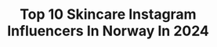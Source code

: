 ---
title: Top 10 Skincare Instagram Influencers In Norway In 2024
description: >-
  Find top skincare Instagram influencers in Norway in 2024. Most popular hashtags: #skincare #ootd #sminke.
platform: Instagram
hits: 20
text_top: Identify the top-rated Instagram accounts on inBeat.
text_bottom: Our search engine aggregates 20 Instagram influencers like this in Norway for you to pitch.
profiles:
  - username: "theskincarebimbo"
    fullname: >-
      Julie | Skincare + K-beauty
    bio: >-
      📍Oslo, Norway 🧸Skincare and K-Beauty 🧸Oily/combo skin, dehydrated and reactive DISCOUNT CODES&SHOPLIST
    location: "Norway"
    followers: 19278
    engagement: 705
    commentsToLikes: 0.057325
    id: cl48q8cp5lloz0i23pkul1hth
    verified: false
    hashtags: "#skincareforeveryone, #skincarecommunity, #skincare, #skincarereview"
  - username: "itsmonicarose"
    fullname: >-
      Monica Rose
    bio: >-
      🌷 #makeup & #skincare ✉️ monicarosemua@gmail.com 🩵 Tiktok: itsmonicarosee ✨ YouTube ⤵️
    location: "Norway"
    followers: 431008
    engagement: 28
    commentsToLikes: 0.002332
    id: ck0tusizu8j820i19zzvpq4fx
    verified: false
    hashtags: "#acneskin, #grwm, #portugalmua, #glam"
  - username: "thereseaanonli"
    fullname: >-
      THERESE AANONLI
    bio: >-
      Makeupartist. Beauty, fashion, life🌈🫦🧴🫧👩‍👧 Add meg på snap:thereseaanonli Oslo,Norway #makeup #beauty #fashion #skincare
    location: "Norway"
    followers: 68862
    engagement: 77
    commentsToLikes: 0.067950
    id: ck5bxebwynk6k0i11jin1uzyh
    verified: false
    hashtags: "#itcosmeticsnordics, #alwaysarden, #momanddaughter, #makeup"
  - username: "skincarenoob"
    fullname: >-
      Jonna
    bio: >-
      📍Stockholm, Sweden 🇸🇪 ✨ Honest beauty reviews, makeup looks & skincare routines ✨ Collabs/PR 💌 or DM
    location: "Norway"
    followers: 20522
    engagement: 100
    commentsToLikes: 0.531962
    id: ck9we6j1piu2x0j78iokc2gj4
    verified: false
    hashtags: "#texturetuesday"
  - username: "dajanamakeup"
    fullname: >-
      Dajana Tomanovic
    bio: >-
      Dajanaamakeup@gmail.com Best selling author makeup books⬇️
    location: "Norway"
    followers: 90852
    engagement: 49
    commentsToLikes: 0.029913
    id: ck5zrgct1wj170i14vvg6t85r
    verified: true
    hashtags: "#beauty, #mua, #sminke, #charlottetilbury"
  - username: "alexandrapizzoni"
    fullname: >-
      Alexandra Pizzoni 🍕
    bio: >-
      PT • Yogalärare • Löpcoach • Vinälskare Driver studio @patrop.se Föreläser, bloggar och håller klasser i 🧘🏼‍♀️🏋🏼‍♀️🥊🏃🏼‍♀️ 📖 Self Care 2019
    location: "Norway"
    followers: 12146
    engagement: 534
    commentsToLikes: 0.067883
    id: ck5pvh6fjhv330i11rmwmefir
    verified: false
    hashtags: "#dehydratedskin, #naturli, #tabata, #plyo"
  - username: "piamyhrekamp"
    fullname: >-
      Pia Kamp
    bio: >-
      Guttemamma, Oslojente, strikkefantast og jåledokke. #ootdknittersedition
    location: "Norway"
    followers: 28543
    engagement: 286
    commentsToLikes: 0.011918
    id: ck6tmegbk7ozu0j714hrg5q93
    verified: false
    hashtags: "#petiteknit, #strikktilbaby, #modernknitting, #contemporaryknitting"
  - username: "pstorp"
    fullname: >-
      Pernille Ski Torp
    bio: >-
      ⛰️🏃‍♀️🩷 Reebok👩‍💻
    location: "Norway"
    followers: 20401
    engagement: 358
    commentsToLikes: 0.021891
    id: ck5hcznwokqor0i11uvrpwapk
    verified: false
    hashtags: "#tightsno, #outdooressentials, #skingoals, #torshovduoen"
  - username: "ericakvam"
    fullname: >-
      erica mohn kvam
    bio: >-
      funnier on @skitshowet erica.mk@hotmail.com 🦋
    location: "Norway"
    followers: 177533
    engagement: 185
    commentsToLikes: 0.005618
    id: ck5q0egig5lvr0i1178m67c5f
    verified: false
    hashtags: "#sunscreen, #nakdfashion, #cliniderm, #cubusofficial"
  - username: "thorrosland"
    fullname: >-
      Thor Rosland
    bio: >-
      👤Model/Actor 📍Stavanger | Norway ⚔️ Norse Bearded Viking Discount code "THOR" - 20% off @thebeardstruggle - OR click link:
    location: "Norway"
    followers: 229340
    engagement: 147
    commentsToLikes: 0.034622
    id: ck5cizxv2tpk40i11anzi52rk
    verified: false
    hashtags: "#viking, #vikings, #fathersday, #visitnorway"
---